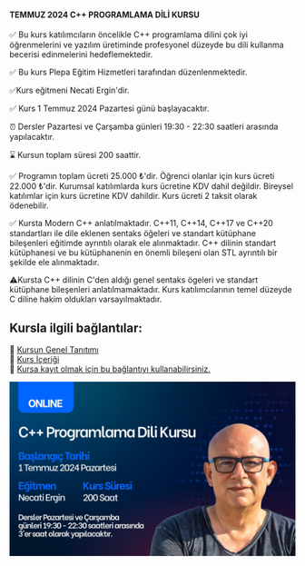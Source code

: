 #### TEMMUZ 2024 C++ PROGRAMLAMA DİLİ KURSU

✅ Bu kurs katılımcıların öncelikle C++ programlama dilini çok iyi öğrenmelerini ve yazılım üretiminde profesyonel düzeyde bu dili kullanma becerisi edinmelerini hedeflemektedir.

✅ Bu kurs Plepa Eğitim Hizmetleri tarafından düzenlenmektedir.

✅Kurs eğitmeni Necati Ergin'dir.

✅ Kurs 1 Temmuz 2024 Pazartesi günü başlayacaktır.

⏰ Dersler Pazartesi ve Çarşamba günleri 19:30 - 22:30 saatleri arasında yapılacaktır.

⌛ Kursun toplam süresi 200 saattir.

✅ Programın toplam ücreti 25.000 ₺'dir. Öğrenci olanlar için kurs ücreti 22.000 ₺'dir. Kurumsal katılımlarda kurs ücretine KDV dahil değildir. Bireysel katılımlar için kurs ücretine KDV dahildir. Kurs ücreti 2 taksit olarak ödenebilir.

✅ Kursta Modern C++ anlatılmaktadır. C++11, C++14, C++17 ve C++20 standartları ile dile eklenen sentaks öğeleri ve standart kütüphane bileşenleri eğitimde ayrıntılı olarak ele alınmaktadır. C++ dilinin standart kütüphanesi ve bu kütüphanenin en önemli bileşeni olan STL ayrıntılı bir şekilde ele alınmaktadır.

⚠Kursta C++ dilinin C'den aldığı genel sentaks ögeleri ve standart kütüphane bileşenleri anlatılmamaktadır. Kurs katılımcılarının temel düzeyde C diline hakim oldukları varsayılmaktadır.

## Kursla ilgili bağlantılar:

&#128279; [Kursun Genel Tanıtımı](https://github.com/necatiergin/TEMMUZ_2024_CPP_KURSU/blob/main/kurs_tanitimi.md)<br>
&#128279; [Kurs İçeriği](https://github.com/necatiergin/kurs_programlari/blob/main/cplusplus_kurs_icerigi.md)<br>
&#128279; [Kursa kayıt olmak için bu bağlantıyı kullanabilirsiniz.](https://us02web.zoom.us/meeting/register/tZAlcu-grz0vGtGVL0zN1twyEorBXVKrne_E)

![kurs tanıtım görseli](https://github.com/necatiergin/TEMMUZ_2024_CPP_KURSU/blob/main/cpp_kurs_gorseli.jpg)
<!---

--->


